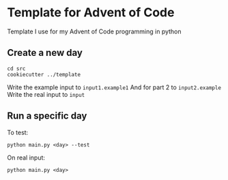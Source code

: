 # Template for Advent of Code

Template I use for my Advent of Code programming in python

## Create a new day

    cd src
    cookiecutter ../template

Write the example input to `input1.example1`
And for part 2 to `input2.example`
Write the real input to `input`

## Run a specific day

To test:

    python main.py <day> --test

On real input:

    python main.py <day>
